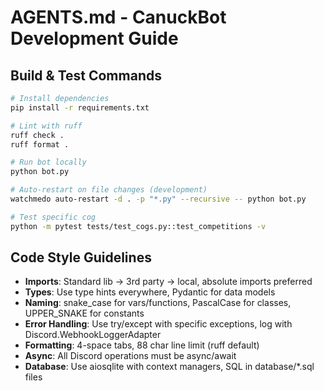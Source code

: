 # AGENTS.md - CanuckBot Development Guide

## Build & Test Commands
```bash
# Install dependencies
pip install -r requirements.txt

# Lint with ruff
ruff check .
ruff format .

# Run bot locally
python bot.py

# Auto-restart on file changes (development)
watchmedo auto-restart -d . -p "*.py" --recursive -- python bot.py

# Test specific cog
python -m pytest tests/test_cogs.py::test_competitions -v
```

## Code Style Guidelines
- **Imports**: Standard lib → 3rd party → local, absolute imports preferred
- **Types**: Use type hints everywhere, Pydantic for data models
- **Naming**: snake_case for vars/functions, PascalCase for classes, UPPER_SNAKE for constants
- **Error Handling**: Use try/except with specific exceptions, log with Discord.WebhookLoggerAdapter
- **Formatting**: 4-space tabs, 88 char line limit (ruff default)
- **Async**: All Discord operations must be async/await
- **Database**: Use aiosqlite with context managers, SQL in database/*.sql files